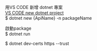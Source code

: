 
用VS CODE 新增 dotnet 專案  
[VS CODE new dotnet project](https://youtu.be/CqCDOosvZIk?t=2252)  
$ dotnet new {ApiName} -n packageName  
  
啟動package  
$ dotnet run  

$ dotnet dev-certs https --trust  




















